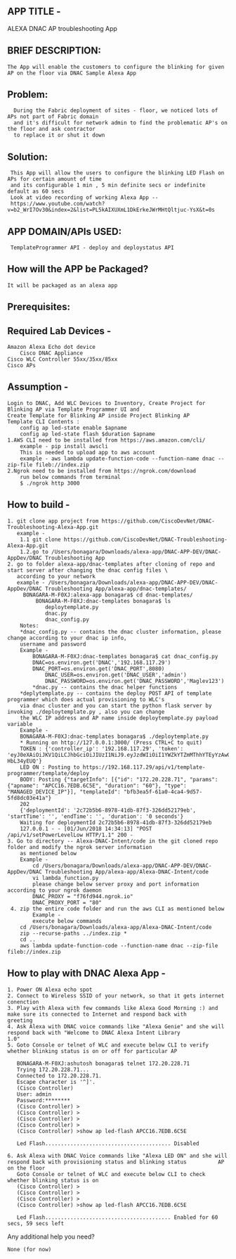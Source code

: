 APP TITLE - 
-----------	
ALEXA DNAC AP troubleshooting App

BRIEF DESCRIPTION:
------------------
	The App will enable the customers to configure the blinking for given AP on the floor via DNAC Sample Alexa App 
Problem:
--------
      During the Fabric deployment of sites - floor, we noticed lots of APs not part of Fabric domain 
      and it's difficult for network admin to find the problematic AP's on the floor and ask contractor 
      to replace it or shut it down       
Solution:
---------
     This App will allow the users to configure the blinking LED Flash on APs for certain amount of time 
     and its configurable 1 min , 5 min definite secs or indefinite default as 60 secs 
     Look at video recording of working Alexa App --  
     https://www.youtube.com/watch?v=b2_WrI7Ov30&index=2&list=PL5kAIXUXmL1DkErkeJWrMHtQltjuc-YsX&t=0s
APP DOMAIN/APIs USED:
--------------------- 
     TemplateProgrammer API - deploy and deploystatus API
How will the APP be Packaged? 
-----------------------------
	It will be packaged as an alexa app
Prerequisites:
------------- 
Required Lab Devices - 
--------------------- 
	Amazon Alexa Echo dot device 
    	Cisco DNAC Appliance  
	Cisco WLC Controller 55xx/35xx/85xx
	Cisco APs
Assumption - 
------------- 
	Login to DNAC, Add WLC Devices to Inventory, Create Project for Blinking AP via Template Programmer UI and 
	Create Template for Blinking AP inside Project Blinking AP
	Template CLI Contents :
		config ap led-state enable $apname
		config ap led-state flash $duration $apname  
	1.AWS CLI need to be installed from https://aws.amazon.com/cli/
		example - pip install awscli
		This is needed to upload app to aws account 
		example - aws lambda update-function-code --function-name dnac --zip-file fileb://index.zip
	2.Ngrok need to be installed from https://ngrok.com/download
		run below commands from terminal
		$ ./ngrok http 3000
How to build -
--------------- 
	1. git clone app project from https://github.com/CiscoDevNet/DNAC-Troubleshooting-Alexa-App.git
  	   example - 	
  		1.1 git clone https://github.com/CiscoDevNet/DNAC-Troubleshooting-Alexa-App.git
   		1.2.go to /Users/bonagara/Downloads/alexa-app/DNAC-APP-DEV/DNAC-AppDev/DNAC Troubleshooting App  
	2. go to folder alexa-app/dnac-templates after cloning of repo and start server after changing the dnac config files \
   	   according to your network 
   	   example - /Users/bonagara/Downloads/alexa-app/DNAC-APP-DEV/DNAC-AppDev/DNAC Troubleshooting App/alexa-app/dnac-templates/
	     BONAGARA-M-F0XJ:alexa-app bonagara$ cd dnac-templates/
             BONAGARA-M-F0XJ:dnac-templates bonagara$ ls
             	deploytemplate.py	
             	dnac.py		
             	dnac_config.py
		Notes:
		*dnac_config.py -- contains the dnac cluster information, please change according to your dnac ip info, 
		username and password  
		Example -
	    	BONAGARA-M-F0XJ:dnac-templates bonagara$ cat dnac_config.py 
	    	DNAC=os.environ.get('DNAC','192.168.117.29')
	    	DNAC_PORT=os.environ.get('DNAC_PORT',8080)
            	DNAC_USER=os.environ.get('DNAC_USER','admin')
            	DNAC_PASSWORD=os.environ.get('DNAC_PASSWORD','Maglev123')
	        *dnac.py -- contains the dnac helper functions 
		*deplytemplate.py -- contains the deploy POST API of template programmer which does actual provisioning to WLC's  
		via dnac cluster and you can start the python flask server by invoking ./deploytemplate.py , also you can change 
		the WLC IP address and AP name inside deploytemplate.py payload variable
		Example - 
		BONAGARA-M-F0XJ:dnac-templates bonagara$ ./deploytemplate.py 
 		* Running on http://127.0.0.1:3000/ (Press CTRL+C to quit)
		TOKEN : {'controller_ip': '192.168.117.29', 'token': 'eyJ0eXAiOiJKV1QiLCJhbGciOiJIUzI1NiJ9.eyJzdWIiOiI1YWZkYTZmMThhYTEyYzAwODNiOTVkOTMiLCJhdXRoU291cmNlIjoiaW50ZXJuYWwiLCJ0ZW5hbnROYW1lIjoiVE5UMCIsInJvbGVzIjpbIjVhZmRhNmYxOGFhMTJjMDA4M2I5NWQ5MiJdLCJ0ZW5hbnRJZCI6IjVhZmRhNmYwOGFhMTJjMDA4M2I5NWQ5MCIsImV4cCI6MTUyNzg5MjQ1MywidXNlcm5hbWUiOiJhZG1pbiJ9.J1e9tAsaEM9TdcsMfzmP1oLX10W0IVon2-HbL34yEUQ'}
		LED ON : Posting to https://192.168.117.29/api/v1/template-programmer/template/deploy
		BODY: Posting {"targetInfo": [{"id": "172.20.228.71", "params": {"apname": "APCC16.7EDB.6C5E", "duration": "60"}, "type": "MANAGED_DEVICE_IP"}], "templateId": "bfb3ea5f-61a0-4ca4-9d57-5fd8dc03e41a"}
		202
		{'deploymentId': '2c72b5b6-8978-41db-87f3-326dd52179eb', 'startTime': '', 'endTime': '', 'duration': '0 seconds'}
		Waiting for deploymentId 2c72b5b6-8978-41db-87f3-326dd52179eb
		127.0.0.1 - - [01/Jun/2018 14:34:13] "POST /api/v1/setPowerLevelLow HTTP/1.1" 200 -
	3. Go to directory -- Alexa-DNAC-Intent/code in the git cloned repo folder and modify the ngrok server information 
		as mentioned below  
	   	Example - 
	        cd /Users/bonagara/Downloads/alexa-app/DNAC-APP-DEV/DNAC-AppDev/DNAC Troubleshooting App/alexa-app/Alexa-DNAC-Intent/code
	        vi lambda_function.py
	        please change below server proxy and port information according to your ngrok daemon
	        DNAC_PROXY = "f76fd944.ngrok.io"
	        DNAC_PROXY_PORT = "80"	
  	 4. zip the entire code folder and run the aws CLI as mentioned below
	        Example -    
	        execute below commands
		cd /Users/bonagara/Downloads/alexa-app/Alexa-DNAC-Intent/code
		zip --recurse-paths ../index.zip *
		cd ..
		aws lambda update-function-code --function-name dnac --zip-file fileb://index.zip

How to play with DNAC Alexa App -
--------------------------------

	1. Power ON Alexa echo spot
	2. Connect to Wireless SSID of your network, so that it gets internet conenction 
	3. Play with Alexa with few commands like Alexa Good Morning :) and make sure its connected to Internet and respond back with 		   greeting	
	4. Ask Alexa with DNAC voice commands like "Alexa Genie" and she will respond back with "Welcome to DNAC Alexa Intent Library 	   	      1.0"
	5. Goto Console or telnet of WLC and execute below CLI to verify whether blinking status is on or off for particular AP
	
	   BONAGARA-M-F0XJ:ashutosh bonagara$ telnet 172.20.228.71
	   Trying 172.20.228.71...
	   Connected to 172.20.228.71.
	   Escape character is '^]'.
	   (Cisco Controller) 
	   User: admin
	   Password:********
	   (Cisco Controller) >
	   (Cisco Controller) >
	   (Cisco Controller) >
	   (Cisco Controller) >
	   (Cisco Controller) >show ap led-flash APCC16.7EDB.6C5E

	   Led Flash........................................ Disabled
	
	6. Ask Alexa with DNAC Voice commands like "Alexa LED ON" and she will respond back with provisioning status and blinking status   	      AP on the floor
	   Goto Console or telnet of WLC and execute below CLI to check whether blinking status is on 
	   (Cisco Controller) >
	   (Cisco Controller) >
	   (Cisco Controller) >
	   (Cisco Controller) >show ap led-flash APCC16.7EDB.6C5E

	   Led Flash........................................ Enabled for 60 secs, 59 secs left




Any additional help you need? 

	None (for now)
